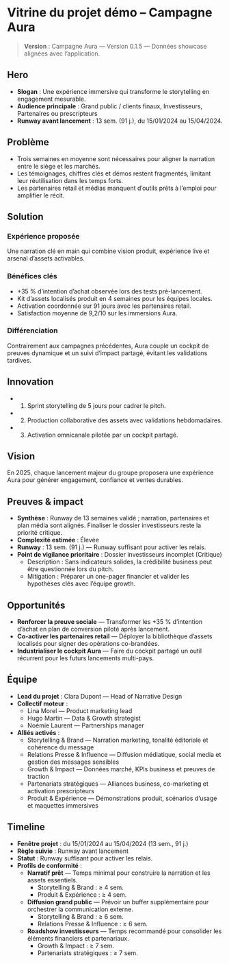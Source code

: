 # Vitrine du projet démo – Campagne Aura

> **Version** : Campagne Aura — Version 0.1.5 — Données showcase alignées avec l’application.

## Hero
- **Slogan** : Une expérience immersive qui transforme le storytelling en engagement mesurable.
- **Audience principale** : Grand public / clients finaux, Investisseurs, Partenaires ou prescripteurs
- **Runway avant lancement** : 13 sem. (91 j.), du 15/01/2024 au 15/04/2024.

## Problème
- Trois semaines en moyenne sont nécessaires pour aligner la narration entre le siège et les marchés.
- Les témoignages, chiffres clés et démos restent fragmentés, limitant leur réutilisation dans les temps forts.
- Les partenaires retail et médias manquent d’outils prêts à l’emploi pour amplifier le récit.

## Solution
### Expérience proposée
Une narration clé en main qui combine vision produit, expérience live et arsenal d’assets activables.

### Bénéfices clés
- +35 % d’intention d’achat observée lors des tests pré-lancement.
- Kit d’assets localisés produit en 4 semaines pour les équipes locales.
- Activation coordonnée sur 91 jours avec les partenaires retail.
- Satisfaction moyenne de 9,2/10 sur les immersions Aura.

### Différenciation
Contrairement aux campagnes précédentes, Aura couple un cockpit de preuves dynamique et un suivi d’impact partagé, évitant les validations tardives.

## Innovation
- 1. Sprint storytelling de 5 jours pour cadrer le pitch.
- 2. Production collaborative des assets avec validations hebdomadaires.
- 3. Activation omnicanale pilotée par un cockpit partagé.

## Vision
En 2025, chaque lancement majeur du groupe proposera une expérience Aura pour générer engagement, confiance et ventes durables.

## Preuves & impact
- **Synthèse** : Runway de 13 semaines validé ; narration, partenaires et plan média sont alignés. Finaliser le dossier investisseurs reste la priorité critique.
- **Complexité estimée** : Élevée
- **Runway** : 13 sem. (91 j.) — Runway suffisant pour activer les relais.
- **Point de vigilance prioritaire** : Dossier investisseurs incomplet (Critique)
  - Description : Sans indicateurs solides, la crédibilité business peut être questionnée lors du pitch.
  - Mitigation : Préparer un one-pager financier et valider les hypothèses clés avec l’équipe growth.

## Opportunités
- **Renforcer la preuve sociale** — Transformer les +35 % d’intention d’achat en plan de conversion piloté après lancement.
- **Co-activer les partenaires retail** — Déployer la bibliothèque d’assets localisés pour signer des opérations co-brandées.
- **Industrialiser le cockpit Aura** — Faire du cockpit partagé un outil récurrent pour les futurs lancements multi-pays.

## Équipe
- **Lead du projet** : Clara Dupont — Head of Narrative Design
- **Collectif moteur** :
  - Lina Morel — Product marketing lead
  - Hugo Martin — Data & Growth strategist
  - Noémie Laurent — Partnerships manager
- **Alliés activés** :
  - Storytelling & Brand — Narration marketing, tonalité éditoriale et cohérence du message
  - Relations Presse & Influence — Diffusion médiatique, social media et gestion des messages sensibles
  - Growth & Impact — Données marché, KPIs business et preuves de traction
  - Partenariats stratégiques — Alliances business, co-marketing et activation prescripteurs
  - Produit & Expérience — Démonstrations produit, scénarios d’usage et maquettes immersives

## Timeline
- **Fenêtre projet** : du 15/01/2024 au 15/04/2024 (13 sem., 91 j.)
- **Règle suivie** : Runway avant lancement
- **Statut** : Runway suffisant pour activer les relais.
- **Profils de conformité** :
  - **Narratif prêt** — Temps minimal pour construire la narration et les assets essentiels.
    - Storytelling & Brand : ≥ 4 sem.
    - Produit & Expérience : ≥ 4 sem.
  - **Diffusion grand public** — Prévoir un buffer supplémentaire pour orchestrer la communication externe.
    - Storytelling & Brand : ≥ 6 sem.
    - Relations Presse & Influence : ≥ 6 sem.
  - **Roadshow investisseurs** — Temps recommandé pour consolider les éléments financiers et partenariaux.
    - Growth & Impact : ≥ 7 sem.
    - Partenariats stratégiques : ≥ 7 sem.
